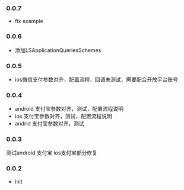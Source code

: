 ### 0.0.7
* fix example
### 0.0.6
* 添加LSApplicationQueriesSchemes
### 0.0.5
* ios微信支付参数对齐，配置流程，回调未测试，需要配合开放平台账号
### 0.0.4
* android 支付宝参数对齐，测试，配置流程说明
* ios 支付宝参数对齐，测试，配置流程说明
* andrid 支付宝参数对齐，测试
### 0.0.3
测试android 支付宝
ios支付宝部分修复
### 0.0.2
* init
